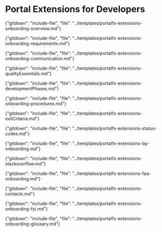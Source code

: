 # Portal Extensions for Developers

{"gitdown": "include-file", "file": "../templates/portalfx-extensions-onboarding-overview.md"}

{"gitdown": "include-file", "file": "../templates/portalfx-extensions-onboarding-requirements.md"}

{"gitdown": "include-file", "file": "../templates/portalfx-extensions-onboarding-communication.md"}
  
{"gitdown": "include-file", "file": "../templates/portalfx-extensions-qualityEssentials.md"}

{"gitdown": "include-file", "file": "../templates/portalfx-extensions-developmentPhases.md"}
  
{"gitdown": "include-file", "file": "../templates/portalfx-extensions-onboarding-procedures.md"}
  
{"gitdown": "include-file", "file": "../templates/portalfx-extensions-exitCriteria.md"}
 
{"gitdown": "include-file", "file": "../templates/portalfx-extensions-status-codes.md"}

{"gitdown": "include-file", "file": "../templates/portalfx-extensions-bp-onboarding.md"}

{"gitdown": "include-file", "file": "../templates/portalfx-extensions-stackoverflow.md"}

{"gitdown": "include-file", "file": "../templates/portalfx-extensions-faq-onboarding.md"}
   
{"gitdown": "include-file", "file": "../templates/portalfx-extensions-contacts.md"}

{"gitdown": "include-file", "file": "../templates/portalfx-extensions-onboarding-fyi.md"}

{"gitdown": "include-file", "file": "../templates/portalfx-extensions-onboarding-glossary.md"}